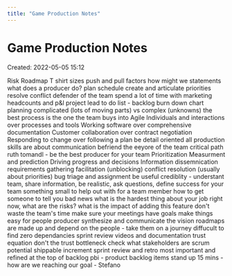```yaml
---
title: "Game Production Notes"
---
```

# Game Production Notes

Created: 2022-05-05 15:12

Risk Roadmap
T shirt sizes
push and pull factors
how might we statements
what does a producer do?
plan schedule
create and articulate priorities
resolve conflict
defender of the team
spend a lot of time with marketing
headcounts and p&l
project lead
to do list - backlog
burn down chart
planning
complicated (lots of moving parts) vs complex (unknowns)
the best process is the one the team buys into
Agile
Individuals and interactions over processes and tools
Working software over comprehensive documentation
Customer collaboration over contract negotiation
Responding to change over following a plan
be detail oriented
all production skills are about communication
befriend the eeyore of the team
critical path
ruth tomandl - be the best producer for your team
Prioritization
Measurment and prediction
Driving progress and decisions
Information dissemnication
requirements gathering
facilitation (unblocking)
conflict resolution (usually about priorities)
bug triage and assignment
be useful
crediblity - understant team, share information, be realistic, ask questions, define success for your team
something small to help out with for a team member
how to get someone to tell you bad news
what is the hardest thing about your job right now, what are the risks?
what is the impact of adding this feature
don't waste the team's time
make sure your meetings have goals
make things easy for people
producer synthesize and communicate the vision
roadmaps are made up and depend on the people - take them on a journey
diffucult to find zero dependancies
sprint review videos and documentation
trust equation
don't the trust bottleneck
check what stakeholders are
scrum
potential shippable increment
sprint review and retro
most important and refined at the top of backlog
pbi - product backlog items
stand up 15 mins - how are we reaching our goal - Stefano

